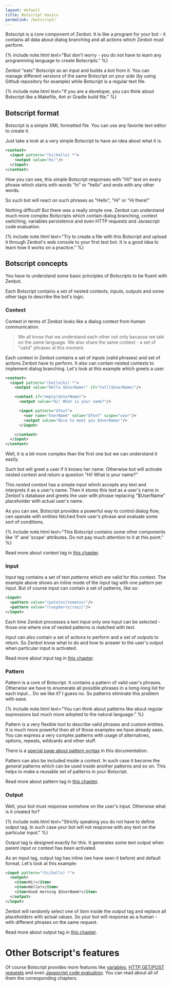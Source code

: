 ```yaml
---
layout: default
title: Botscript basics
permalink: /botscript/
---
```


Botscript is a core component of Zenbot.
It is like a program for your bot - it contains all data about dialog branching and all actions which Zenbot must perform.

{% include note.html text="But don't worry - you do not have to learn any programming language to create Botscripts." %}

Zenbot "eats" Botscript as an input and builds a bot from it.
You can manage different versions of the same Botscript on your side (by using Github repository for example) while Botscript is a regular text file.

{% include note.html text="If you are a developer, you can think about Botscript like a Makefile, Ant or Gradle build file." %}

## Botscript format
Botscript is a simple XML formatted file. You can use any favorite text editor to create it.

Just take a look at a very simple Botscript to have an idea about what it is.

```xml
<context>
  <input pattern="(hi|hello) *">
    <output value="Hi!"/>
  </input>
</context>
```

How you can see, this simple Botscript responses with "Hi!" text on every phrase which starts with words "hi" or "hello" and ends with any other words.

So such bot will react on such phrases as "Hello", "Hi" or "Hi there!"

Nothing difficult! But there was a really simple one.
Zenbot can understand much more complex Botscripts which contain dialog branching, context switching, variables persistence and even HTTP requests and Javascript code evaluation.

{% include note.html text="Try to create a file with this Botscript and upload it through Zenbot's web console to your first test bot. It is a good idea to learn how it works on a practice." %}

## Botscript concepts
You have to understand some basic principles of Botscripts to be fluent with Zenbot.

Each Botscript contains a set of nested contexts, inputs, outputs and some other tags to describe the bot\'s logic.

### Context
Context in terms of Zenbot looks like a dialog context from human communication.

> We all know that we understand each other not only because we talk on the same language.
> We also share the same context - a set of "valid" phrases at this moment.

Each context in Zenbot contains a set of _inputs_ (valid phrases) and set of actions Zenbot have to perform.
It also can contain nested contexts to implement dialog branching.
Let\'s look at this example which greets a user.

```xml
<context>
  <input pattern="(hello|hi) *">
    <output value="Hello $UserName!" if="full($UserName)"/>

    <context if="empty($UserName)">
      <output value="Hi! What is your name?"/>

      <input pattern="$Text">
        <var name="UserName" value="$Text" scope="user"/>
        <output value="Nice to meet you $UserName!"/>
      </input>

    </context>
  </input>
</context>
```

Well, it is a bit more complex than the first one but we can understand it easily.

Such bot will greet a user if it knows her name.
Otherwise bot will activate nested context and return a question "Hi! What is your name?"

This _nested context_ has a simple input which accepts any text and interprets it as a user\'s name.
Then it stores this text as a user\'s name in Zenbot\'s database and greets the user with phrase replacing "$UserName" placeholder with actual user\'s name.

As you can see, Botscript provides a powerful way to control dialog flow, cen operate with entities fetched from user\'s phrase and evaluate some sort of conditions.

{% include note.html text="This Botscript contains some other components like 'if' and 'scope' attributes. Do not pay much attention to it at this point." %}

Read more about context tag in [this chapter](/botscript/context/).

### Input
Input tag contains a set of text _patterns_ which are valid for this context.
The example above shows an inline mode of the input tag with one pattern per input.
But of course input can contain a set of patterns, like so:

```xml
<input>
  <pattern value="(potatos|tomatos)"/>
  <pattern value="(raspberry|razz)"/>
</input>
```

Each time Zenbot processes a text input only one input can be selected - those one where one of nested patterns is matched with text.

Input can also contain a set of actions to perform and a set of _outputs_ to return.
So Zenbot know what to do and how to answer to the user\'s output when particular input is activated.

Read more about input tag in [this chapter](/botscript/input/).

### Pattern
Pattern is a core of Botscript. It contains a pattern of valid user\'s phrases.
Otherwise we have to enumerate all possible phrases in a lomg-long list for each input... Do we like it?
I guess no. So patterns eliminate this problem with ease.

{% include note.html text="You can think about patterns like about regular expressions but much more adopted to the natural language." %}

Pattern is a very flexible tool to describe valid phrases and custom entities.
It is much more powerful then all of those examples we have already seen.
You can express a very complex patterns with usage of alternatives, options, repeats, wildcards and other stuff.

There is a [special page about pattern syntax](/patterns/) in this documentation.

Patters can also be included inside a context.
In such case it become the _general_ patterns which can be used inside another patterns and so on.
This helps to make a reusable set of patterns in your Botscript.

Read more about pattern tag in [this chapter](/botscript/pattern/).

### Output
Well, your bot must response somehow on the user\'s input. Otherwise what is it created for?

{% include note.html text="Strictly speaking you do not have to define output tag. In such case your bot will not response with any text on the particular input." %}

Output tag is designed exactly for this. It generates some text output when parent input or context has been activated.

As an input tag, output tag has inline (we have seen it before) and default format. Let\'s look at this example:

```xml
<input pattern="(hi|hello) *">
  <output>
    <item>Hi!</item>
    <item>Hello!</item>
    <item>Good morning $UserName!</item>
  </output>
</input>
```

Zenbot will randomly select one of _item_ inside the _output_ tag and replace all placeholders with actual values.
So your bot will response as a human - with different phrases on the same request.

Read more about output tag in [this chapter](/botscript/output/).

# Other Botscript\'s features
Of course Botscript provides more features like [variables](/botscript/vars/), [HTTP GET/POST requests](/botscript/http/) and even [Javascript code evaluation](/javascript/).
You can read about all of them the corresponding chapters.